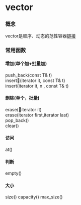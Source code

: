 # vector

###   概念
vector是顺序、动态的范性容器[链接](http://www.runoob.com/w3cnote/cpp-vector-container-analysis.html)

###   常用函数
####  增加(单个加+批量加)
push_back(const T& t)  
insert(iterator it, const T& t)  
insert(iterator it, n , const T& t)
####  删除(单个，批量)
erase(iterator it)  
erase(iterator first,iterator last)  
pop_back()  
clear()
####  访问
at()
####  判断
empty()
####  大小
size()
capacity()
max_size()
